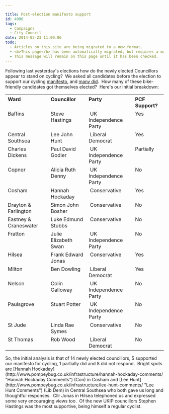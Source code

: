 ```yaml
---

title: Post-election manifesto support
id: 4090
tags:
  - Campaigns
  - City Council
date: 2014-05-23 11:09:06
todo:
  - Articles on this site are being migrated to a new format.
  - <b>This page</b> has been automatically migrated, but requires a manual check-&amp;-tune to ensure the format and links all work as expected.
  - This message will remain on this page until it has been checked.
---
```


Following last yesterday's elections how do the newly elected Councillors appear to stand on cycling?  We asked all candidates before the election to support our cycling [manifesto](http://www.pompeybug.co.uk/2014/05/our-cycling-manifesto/ "Our Cycling Manifesto"), and [many did](http://www.pompeybug.co.uk/2014/05/manifesto-responses/ "Manifesto Responses").  How many of these bike-friendly candidates got themselves elected?  Here's our initial breakdown:<!--more-->
<table cellspacing="0" cellpadding="0">
<tbody>
<tr>
<th style="text-align: left;" valign="top">Ward</th>
<th style="text-align: left;" valign="top">Councillor</th>
<th style="text-align: left;" valign="top">Party</th>
<th style="text-align: left;" valign="top">PCF Support?</th>
</tr>
<tr>
<td valign="top">Baffins</td>
<td valign="top">Steve Hastings</td>
<td valign="top"> UK Independence Party</td>
<td valign="top">Yes</td>
</tr>
<tr>
<td valign="top">Central Southsea</td>
<td valign="top">Lee John Hunt</td>
<td valign="top"> Liberal Democrat</td>
<td valign="top">Yes</td>
</tr>
<tr>
<td valign="top">Charles Dickens</td>
<td valign="top">Paul David Godier</td>
<td valign="top"> UK Independence Party</td>
<td valign="top">Partially</td>
</tr>
<tr>
<td valign="top">Copnor</td>
<td valign="top">Alicia Ruth Denny</td>
<td valign="top"> UK Independence Party</td>
<td valign="top">No</td>
</tr>
<tr>
<td valign="top">Cosham</td>
<td valign="top">Hannah Hockaday</td>
<td valign="top"> Conservative</td>
<td valign="top">Yes</td>
</tr>
<tr>
<td valign="top">Drayton &amp; Farlington</td>
<td valign="top">Simon John Bosher</td>
<td valign="top"> Conservative</td>
<td valign="top">No</td>
</tr>
<tr>
<td valign="top">Eastney &amp; Craneswater</td>
<td valign="top">Luke Edmund Stubbs</td>
<td valign="top"> Conservative</td>
<td valign="top">No</td>
</tr>
<tr>
<td valign="top">Fratton</td>
<td valign="top">Julie Elizabeth Swan</td>
<td valign="top"> UK Independence Party</td>
<td valign="top">No</td>
</tr>
<tr>
<td valign="top">Hilsea</td>
<td valign="top">Frank Edward Jonas</td>
<td valign="top"> Conservative</td>
<td valign="top">Yes</td>
</tr>
<tr>
<td valign="top">Milton</td>
<td valign="top">Ben Dowling</td>
<td valign="top"> Liberal Democrat</td>
<td valign="top">Yes</td>
</tr>
<tr>
<td valign="top">Nelson</td>
<td valign="top">Colin Galloway</td>
<td valign="top"> UK Independence Party</td>
<td valign="top">No</td>
</tr>
<tr>
<td valign="top">Paulsgrove</td>
<td valign="top">Stuart Potter</td>
<td valign="top"> UK Independence Party</td>
<td valign="top">No</td>
</tr>
<tr>
<td valign="top">St Jude</td>
<td valign="top">Linda Rae Symes</td>
<td valign="top"> Conservative</td>
<td valign="top">No</td>
</tr>
<tr>
<td valign="top">St Thomas</td>
<td valign="top">Rob Wood</td>
<td valign="top"> Liberal Democrat</td>
<td valign="top">No</td>
</tr>
</tbody>
</table>
So, the initial analysis is that of 14 newly elected councillors, 5 supported our manifesto for cycling, 1 partially did and 8 did not respond.  Bright spots are [Hannah Hockaday](http://www.pompeybug.co.uk/infrastructure/hannah-hockaday-comments/ "Hannah Hockaday Comments") (Con) in Cosham and [Lee Hunt](http://www.pompeybug.co.uk/infrastructure/lee-hunt-comments/ "Lee Hunt Comments") (Lib Dem) in Central Southsea who both gave us long and thoughtful responses.  Cllr Jonas in Hilsea telephoned us and expressed some very encouraging views too.  Of the new UKIP councillors Stephen Hastings was the most supportive, being himself a regular cyclist.
